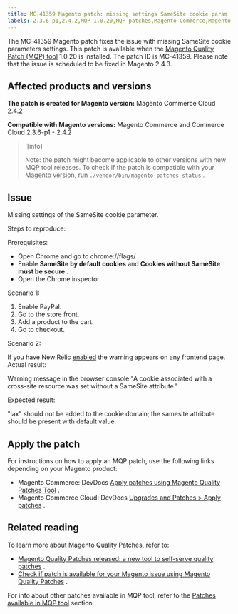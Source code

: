 ```yaml
---
title: MC-41359 Magento patch: missing settings SameSite cookie param
labels: 2.3.6-p1,2.4.2,MQP 1.0.20,MQP patches,Magento Commerce,Magento Commerce Cloud,SameSite,browser,cookies,error,settings,support tools
---
```


The MC-41359 Magento patch fixes the issue with missing SameSite cookie parameters settings. This patch is available when the [Magento Quality Patch (MQP) tool](https://support.magento.com/hc/en-us/articles/360047139492) 1.0.20 is installed. The patch ID is MC-41359. Please note that the issue is scheduled to be fixed in Magento 2.4.3.

## Affected products and versions

 **The patch is created for Magento version:** Magento Commerce Cloud 2.4.2

 **Compatible with Magento versions:** Magento Commerce and Commerce Cloud 2.3.6-p1 - 2.4.2

>![info]
>
>Note: the patch might become applicable to other versions with new MQP tool releases. To check if the patch is compatible with your Magento version, run `./vendor/bin/magento-patches status` .

## Issue

Missing settings of the SameSite cookie parameter.

 <span class="wysiwyg-underline">Steps to reproduce:</span> 

Prerequisites:

* Open Chrome and go to chrome://flags/
* Enable **SameSite by default cookies** and **Cookies without SameSite must be secure** .
* Open the Chrome inspector.

 <span class="wysiwyg-underline">Scenario 1:</span> 

1. Enable PayPal.
1. Go to the store front.
1. Add a product to the cart.
1. Go to checkout.

 <span class="wysiwyg-underline">Scenario 2:</span> 

If you have New Relic [enabled](https://docs.magento.com/user-guide/reports/new-relic-reporting.html) the warning appears on any frontend page. <span class="wysiwyg-underline">Actual result:</span> 

Warning message in the browser console "A cookie associated with a cross-site resource was set without a SameSite attribute."

 <span class="wysiwyg-underline">Expected result:</span> 

"lax" should not be added to the cookie domain; the samesite attribute should be present with default value.

## Apply the patch

For instructions on how to apply an MQP patch, use the following links depending on your Magento product:

* Magento Commerce: DevDocs [Apply patches using Magento Quality Patches Tool](https://devdocs.magento.com/guides/v2.4/comp-mgr/patching/mqp.html) .
* Magento Commerce Cloud: DevDocs [Upgrades and Patches > Apply patches](https://devdocs.magento.com/cloud/project/project-patch.html) .

## Related reading

To learn more about Magento Quality Patches, refer to:

* [Magento Quality Patches released: a new tool to self-serve quality patches](https://support.magento.com/hc/en-us/articles/360047139492) .
* [Check if patch is available for your Magento issue using Magento Quality Patches](https://support.magento.com/hc/en-us/articles/360047125252) .

For info about other patches available in MQP tool, refer to the [Patches available in MQP tool](https://support.magento.com/hc/en-us/sections/360010506631-Patches-available-in-MQP-tool-) section.